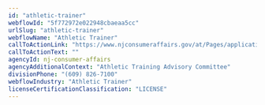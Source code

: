 ```yaml
---
id: "athletic-trainer"
webflowId: "5f772972e022948cbaeaa5cc"
urlSlug: "athletic-trainer"
webflowName: "Athletic Trainer"
callToActionLink: "https://www.njconsumeraffairs.gov/at/Pages/applications.aspx"
callToActionText: ""
agencyId: nj-consumer-affairs
agencyAdditionalContext: "Athletic Training Advisory Committee"
divisionPhone: "(609) 826-7100"
webflowIndustry: "Athletic Trainer"
licenseCertificationClassification: "LICENSE"
---
```

